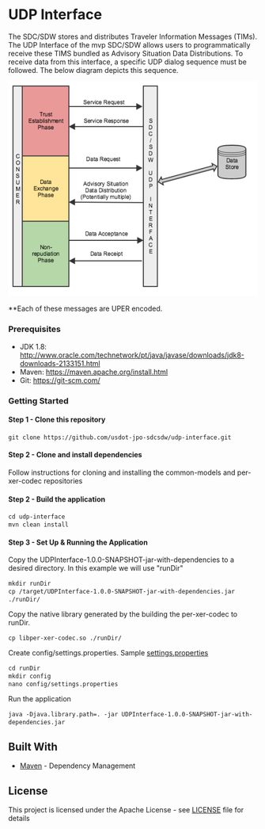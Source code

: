 # UDP Interface

The SDC/SDW stores and distributes Traveler Information Messages (TIMs). The UDP Interface of the mvp SDC/SDW allows users to programmatically receive these TIMS bundled as Advisory Situation Data Distributions. To receive data from this interface, a specific UDP dialog sequence must be followed. The below diagram depicts this sequence. 

![UDP Dialog Sequence](images/udp_dialog_sequence.png)

**Each of these messages are UPER encoded.


### Prerequisites
* JDK 1.8: http://www.oracle.com/technetwork/pt/java/javase/downloads/jdk8-downloads-2133151.html
* Maven: https://maven.apache.org/install.html
* Git: https://git-scm.com/


### Getting Started

#### Step 1 - Clone this repository
```
git clone https://github.com/usdot-jpo-sdcsdw/udp-interface.git
```
#### Step 2 - Clone and install dependencies
Follow instructions for cloning and installing the common-models and per-xer-codec repositories

#### Step 2 - Build the application
```
cd udp-interface
mvn clean install
```

#### Step 3 - Set Up & Running the Application
Copy the UDPInterface-1.0.0-SNAPSHOT-jar-with-dependencies to a desired directory. In this example we will use "runDir"
```
mkdir runDir
cp /target/UDPInterface-1.0.0-SNAPSHOT-jar-with-dependencies.jar ./runDir/
```
Copy the native library generated by the building the per-xer-codec to runDir. 
```
cp libper-xer-codec.so ./runDir/ 
```
Create config/settings.properties. Sample [settings.properties](src/main/resources/config/settings.properties)
```
cd runDir
mkdir config
nano config/settings.properties
```

Run the application
```
java -Djava.library.path=. -jar UDPInterface-1.0.0-SNAPSHOT-jar-with-dependencies.jar
```


## Built With

* [Maven](https://maven.apache.org/) - Dependency Management


## License

This project is licensed under the Apache License - see  [LICENSE](LICENSE) file for details


